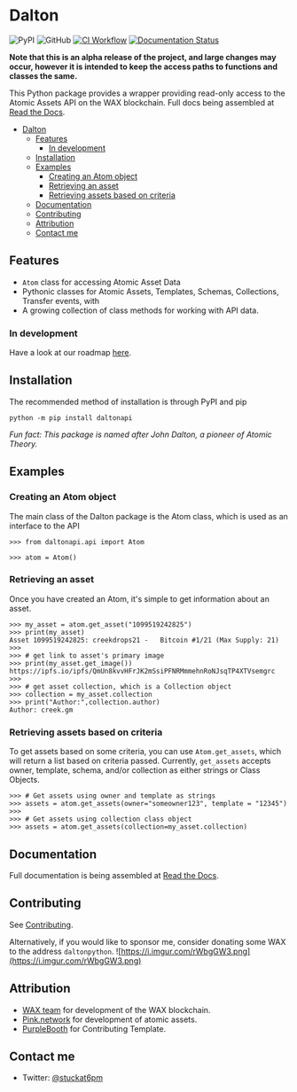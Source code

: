 # Dalton

![PyPI](https://img.shields.io/pypi/v/daltonapi) ![GitHub](https://img.shields.io/github/license/stuckatsixpm/dalton) [![CI Workflow](https://github.com/stuckatsixpm/dalton/actions/workflows/CI%20Workflow.yml/badge.svg)](https://github.com/stuckatsixpm/dalton/actions/workflows/CI%20Workflow.yml) [![Documentation Status](https://readthedocs.org/projects/dalton/badge/?version=latest)](https://dalton.readthedocs.io/en/latest/?badge=latest)

**Note that this is an alpha release of the project, and large changes may occur, however it is intended to keep the access paths to functions and classes the same.**

This Python package provides a wrapper providing read-only access to the Atomic Assets API on the WAX blockchain. Full docs being assembled at [Read the Docs](https://dalton.readthedocs.io/en/latest/).

- [Dalton](#dalton)
  - [Features](#features)
    - [In development](#in-development)
  - [Installation](#installation)
  - [Examples](#examples)
    - [Creating an Atom object](#creating-an-atom-object)
    - [Retrieving an asset](#retrieving-an-asset)
    - [Retrieving assets based on criteria](#retrieving-assets-based-on-criteria)
  - [Documentation](#documentation)
  - [Contributing](#contributing)
  - [Attribution](#attribution)
  - [Contact me](#contact-me)

## Features

*   `Atom` class for accessing Atomic Asset Data
*   Pythonic classes for Atomic Assets, Templates, Schemas, Collections, Transfer events, with 
*   A growing collection of class methods for working with API data.

### In development

Have a look at our roadmap [here](https://github.com/stuckatsixpm/dalton/projects/1).

## Installation

The recommended method of installation is through PyPI and pip
```
python -m pip install daltonapi
```
*Fun fact: This package is named after John Dalton, a pioneer of Atomic Theory.*

## Examples

### Creating an Atom object

The main class of the Dalton package is the Atom class, which is used as an interface to the API
``` 
>>> from daltonapi.api import Atom

>>> atom = Atom()
```

### Retrieving an asset
Once you have created an Atom, it's simple to get information about an asset.

``` 
>>> my_asset = atom.get_asset("1099519242825")
>>> print(my_asset)
Asset 1099519242825: creekdrops21 -   Bitcoin #1/21 (Max Supply: 21)
>>>
>>> # get link to asset's primary image
>>> print(my_asset.get_image())
https://ipfs.io/ipfs/QmUn8kvvHFrJK2mSsiPFNRMmmehnRoNJsqTP4XTVsemgrc
>>>
>>> # get asset collection, which is a Collection object
>>> collection = my_asset.collection
>>> print("Author:",collection.author)
Author: creek.gm
```

### Retrieving assets based on criteria
To get assets based on some criteria, you can use `Atom.get_assets`, which will return a list based on criteria passed. Currently, `get_assets` accepts owner, template, schema, and/or collection as either strings or Class Objects. 
```
>>> # Get assets using owner and template as strings
>>> assets = atom.get_assets(owner="someowner123", template = "12345")
>>>
>>> # Get assets using collection class object
>>> assets = atom.get_assets(collection=my_asset.collection)
```

## Documentation
Full documentation is being assembled at [Read the Docs](https://dalton.readthedocs.io/en/latest/).

## Contributing
See [Contributing](CONTRIBUTING.md).

Alternatively, if you would like to sponsor me, consider donating some WAX to the address `daltonpython`.
![https://i.imgur.com/rWbgGW3.png](https://i.imgur.com/rWbgGW3.png)

## Attribution
*   [WAX team](https://github.com/worldwide-asset-exchange) for development of the WAX blockchain.
*   [Pink.network](https://github.com/pinknetworkx) for development of atomic assets.
*   [PurpleBooth](https://gist.github.com/PurpleBooth) for Contributing Template.

## Contact me
*   Twitter: [@stuckat6pm](https://twitter.com/stuckat6pm)